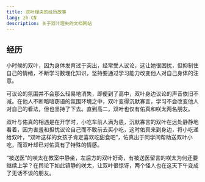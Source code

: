 ```yaml
---
title: 双叶理央的经历故事
lang: zh-CN
description: 关于双叶理央的文档网站
---
```

## 经历

小时候的双叶，因为身体发育过于突出，经常受人议论，这让她很困扰，但抑制住自己的情绪，不断学习数理化知识，坚持要通过学习能力改变他人对自己身体的注意。

可议论的氛围并不会那么轻易地消失，即便到了高中，双叶身边议论的声音依旧不减。在他人不断暗暗窃语的氛围环境之中，双叶变得沉默寡言，学习不会改变他人对自己的看法，但也坚持了下去。直到高二，双叶也仅有佑真和咲太两名朋友。

双叶与佑真的相遇是在开学时，小吃车前人满为患，沉默寡言的双叶在远处静静地看着，因为害羞和担忧议论自己而不敢前去买小吃，这时佑真来到身边，将小吃递给双叶，“双叶这样的女孩子肯定喜欢吃甜食吧”，佑真出于同学间帮助送双叶小吃，而双叶却已对佑真有了特殊的情感。

“被送医”的咲太在教室中静坐，左后方的双叶好奇，有被送医留言的咲太为何还要继续上学？在舆论下如此镇静的咲太，让双叶很惊讶，两个怪人也在这天下午变成了无话不谈的朋友。